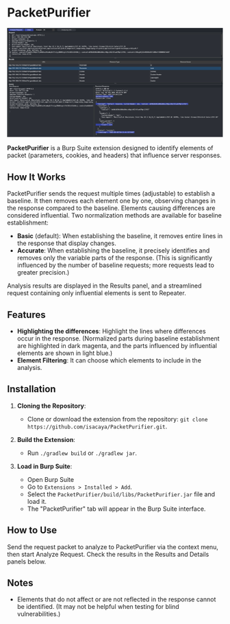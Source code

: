 # PacketPurifier

![PacketPurifier](./PacketPurifier.png)

**PacketPurifier** is a Burp Suite extension designed to identify elements of packet (parameters, cookies, and headers) that influence server responses.

## How It Works

PacketPurifier sends the request multiple times (adjustable) to establish a baseline. It then removes each element one by one, observing changes in the response compared to the baseline. Elements causing differences are considered influential. Two normalization methods are available for baseline establishment:

- **Basic** (default): When establishing the baseline, it removes entire lines in the response that display changes.
- **Accurate**: When establishing the baseline, it precisely identifies and removes only the variable parts of the response. (This is significantly influenced by the number of baseline requests; more requests lead to greater precision.)

Analysis results are displayed in the Results panel, and a streamlined request containing only influential elements is sent to Repeater.

## Features

- **Highlighting the differences**: Highlight the lines where differences occur in the response. (Normalized parts during baseline establishment are highlighted in dark magenta, and the parts influenced by influential elements are shown in light blue.)
- **Element Filtering**: It can choose which elements to include in the analysis.

## Installation

1. **Cloning the Repository**:
   - Clone or download the extension from the repository: `git clone https://github.com/isacaya/PacketPurifier.git`.

2. **Build the Extension**:
   - Run `./gradlew build` or `./gradlew jar`.

3. **Load in Burp Suite**:
   - Open Burp Suite
   - Go to `Extensions > Installed > Add`.
   - Select the `PacketPurifier/build/libs/PacketPurifier.jar` file and load it.
   - The "PacketPurifier" tab will appear in the Burp Suite interface.

## How to Use

Send the request packet to analyze to PacketPurifier via the context menu, then start Analyze Request. Check the results in the Results and Details panels below.

## Notes

- Elements that do not affect or are not reflected in the response cannot be identified. (It may not be helpful when testing for blind vulnerabilities.)